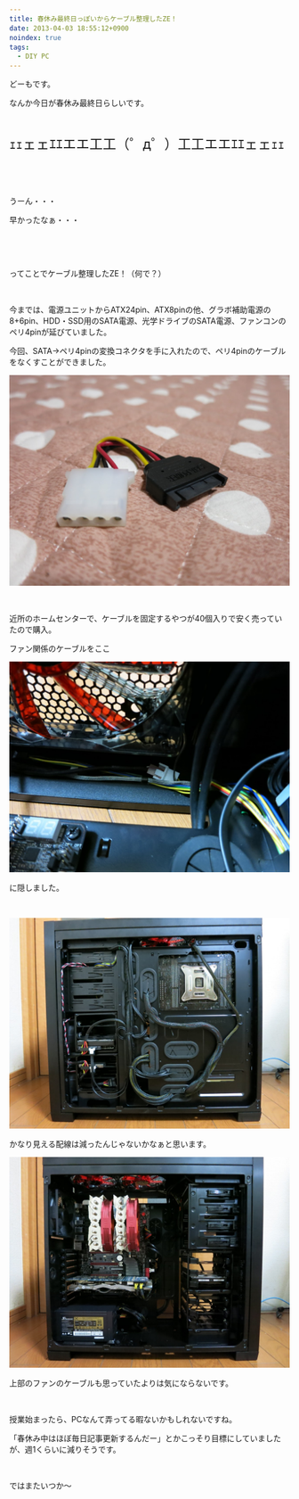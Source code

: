 ```yaml
---
title: 春休み最終日っぽいからケーブル整理したZE！
date: 2013-04-03 18:55:12+0900
noindex: true
tags:
  - DIY PC
---
```

<p>どーもです。</p>
<p>なんか今日が春休み最終日らしいです。</p>
<p>&nbsp;</p>
<p><span style="font-size:24px;">ｪｪェェｴｴエエ工工（゜д゜）工工エエｴｴェェｪｪ</span></p>
<p>&nbsp;</p>
<p>&nbsp;</p>
<p>うーん・・・</p>
<p>早かったなぁ・・・</p>
<p>&nbsp;</p>
<p>&nbsp;</p>
<p>ってことでケーブル整理したZE！（何で？）</p>
<p>&nbsp;</p>
<p>今までは、電源ユニットからATX24pin、ATX8pinの他、グラボ補助電源の8+6pin、HDD・SSD用のSATA電源、光学ドライブのSATA電源、ファンコンのペリ4pinが延びていました。</p>
<p>今回、SATA→ペリ4pinの変換コネクタを手に入れたので、ペリ4pinのケーブルをなくすことができました。</p>

![](./IMG_0341.JPG)

<p>&nbsp;</p>
<p>近所のホームセンターで、ケーブルを固定するやつが40個入りで安く売っていたので購入。</p>
<p>ファン関係のケーブルをここ</p>

![](./IMG_0355.JPG)

<p>に隠しました。</p>
<p>&nbsp;</p>

![](./IMG_0351.JPG)

<p>かなり見える配線は減ったんじゃないかなぁと思います。</p>

![](./IMG_0353.JPG)

<p>上部のファンのケーブルも思っていたよりは気にならないです。</p>
<p>&nbsp;</p>
<p>授業始まったら、PCなんて弄ってる暇ないかもしれないですね。</p>
<p>「春休み中はほぼ毎日記事更新するんだー」とかこっそり目標にしていましたが、週1くらいに減りそうです。</p>
<p>&nbsp;</p>
<p>ではまたいつか〜</p>
